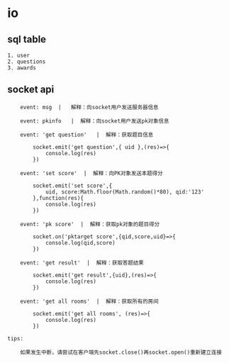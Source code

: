 # io

## sql table

    1. user
    2. questions
    3. awards

## socket api

        event: msg  |   解释：向socket用户发送服务器信息
        
        event: pkinfo   |  解释：向socket用户发送pk对象信息
        
        event: 'get question'   |  解释：获取题目信息
        
            socket.emit('get question',{ uid },(res)=>{
                console.log(res)
            })

        event: 'set score'  |  解释：向PK对象发送本题得分

            socket.emit('set score',{
                uid, score:Math.floor(Math.random()*80), qid:'123'
            },function(res){
                console.log(res)
            })

        event: 'pk score'  |  解释：获取pk对象的题目得分

            socket.on('pktarget score',{qid,score,uid}=>{
                console.log(qid,score)
            })

        event: 'get result'  |  解释：获取答题结果
            
            socket.emit('get result',{uid},(res)=>{
                console.log(res)
            })

        event: 'get all rooms'  |  解释：获取所有的房间

            socket.emit('get all rooms', (res)=>{
                console.log(res)
            })

    tips:

        如果发生中断，请尝试在客户端先socket.close()再socket.open()重新建立连接

